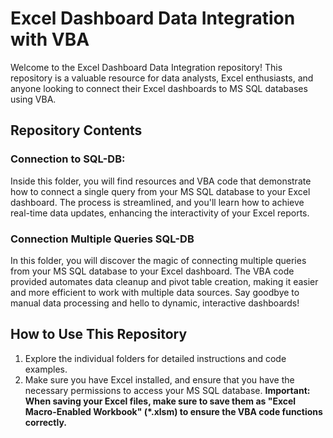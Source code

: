 # Excel Dashboard Data Integration with VBA

Welcome to the Excel Dashboard Data Integration repository! This repository is a valuable resource for data analysts, Excel enthusiasts, and anyone looking to connect their Excel dashboards to MS SQL databases using VBA.

## Repository Contents

### Connection to SQL-DB:

Inside this folder, you will find resources and VBA code that demonstrate how to connect a single query from your MS SQL database to your Excel dashboard. The process is streamlined, 
and you'll learn how to achieve real-time data updates, enhancing the interactivity of your Excel reports.

### Connection Multiple Queries SQL-DB

In this folder, you will discover the magic of connecting multiple queries from your MS SQL database to your Excel dashboard. 
The VBA code provided automates data cleanup and pivot table creation, making it easier and more efficient to work with multiple data sources. 
Say goodbye to manual data processing and hello to dynamic, interactive dashboards!

## How to Use This Repository

1. Explore the individual folders for detailed instructions and code examples.
2. Make sure you have Excel installed, and ensure that you have the necessary permissions to access your MS SQL database.
 **Important: When saving your Excel files, make sure to save them as "Excel Macro-Enabled Workbook" (*.xlsm) to ensure the VBA code functions correctly.**
